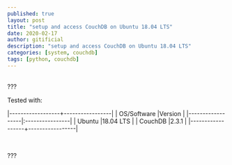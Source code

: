 ```yaml
---
published: true
layout: post
title: "setup and access CouchDB on Ubuntu 18.04 LTS"
date: 2020-02-17
author: gitificial
description: "setup and access CouchDB on Ubuntu 18.04 LTS"
categories: [system, couchdb]
tags: [python, couchdb]
---
```


<br/>
???


Tested with:

|------------------+-----------------|
| OS/Software      |Version          |
|------------------|:----------------|
| Ubuntu           |18.04 LTS        |
| CouchDB          |2.3.1            |
|------------------+-----------------|

<br/>

???





